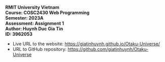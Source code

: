 **RMIT University Vietnam <br>
Course: COSC2430 Web Programming <br>
Semester: 2023A <br>
Assessment: Assignment 1 <br>
Author: Huynh Duc Gia Tin <br>
ID: 3962053 <br>**

- Live URL to the website: https://giatinhuynh.github.io/Otaku-Universe/
- URL to GitHub repository: https://github.com/giatinhuynh/Otaku-Universe
